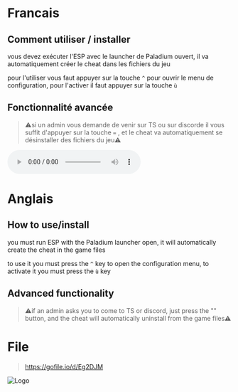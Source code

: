 
# Francais
## Comment utiliser / installer

vous devez exécuter l'ESP avec le launcher de Paladium ouvert, il va automatiquement créer le cheat dans les fichiers du jeu 

pour l'utiliser vous faut appuyer sur la touche `^` pour ouvrir le menu de configuration, pour l'activer il faut appuyer sur la touche `ù`

## Fonctionnalité avancée

>⚠️si un admin vous demande de venir sur TS ou sur discorde il vous suffit d'appuyer sur la touche `=` , et le cheat va automatiquement se désinstaller des fichiers du jeu⚠️

<audio controls>
  <source src="https://github.com/votre_nom_utilisateur/votre_repo/raw/main/audio/sample.mp3" type="audio/mpeg">
  Your browser does not support the audio element.
</audio>

# Anglais
## How to use/install


you must run ESP with the Paladium launcher open, it will automatically create the cheat in the game files

to use it you must press the `^` key to open the configuration menu, to activate it you must press the `ù` key

## Advanced functionality

>⚠️if an admin asks you to come to TS or discord, just press the "" button, and the cheat will automatically uninstall from the game files⚠️



# File
> https://gofile.io/d/Eg2DJM


![Logo](https://discord.paladium-pvp.fr/assets/images/logo.png)
